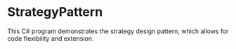 # StrategyPattern
This C# program demonstrates the strategy design pattern, which allows for code flexibility and extension.

